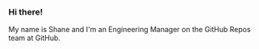 ### Hi there! 

My name is Shane and I'm an Engineering Manager on the GitHub Repos team at GitHub.
